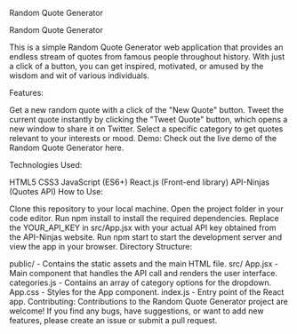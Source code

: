 Random Quote Generator

Random Quote Generator

This is a simple Random Quote Generator web application that provides an endless stream of quotes from famous people throughout history. With just a click of a button, you can get inspired, motivated, or amused by the wisdom and wit of various individuals.

Features:

Get a new random quote with a click of the "New Quote" button.
Tweet the current quote instantly by clicking the "Tweet Quote" button, which opens a new window to share it on Twitter.
Select a specific category to get quotes relevant to your interests or mood.
Demo:
Check out the live demo of the Random Quote Generator here.

Technologies Used:

HTML5
CSS3
JavaScript (ES6+)
React.js (Front-end library)
API-Ninjas (Quotes API)
How to Use:

Clone this repository to your local machine.
Open the project folder in your code editor.
Run npm install to install the required dependencies.
Replace the YOUR_API_KEY in src/App.jsx with your actual API key obtained from the API-Ninjas website.
Run npm start to start the development server and view the app in your browser.
Directory Structure:

public/ - Contains the static assets and the main HTML file.
src/
App.jsx - Main component that handles the API call and renders the user interface.
categories.js - Contains an array of category options for the dropdown.
App.css - Styles for the App component.
index.js - Entry point of the React app.
Contributing:
Contributions to the Random Quote Generator project are welcome! If you find any bugs, have suggestions, or want to add new features, please create an issue or submit a pull request.
